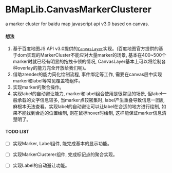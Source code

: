 # BMapLib.CanvasMarkerClusterer
a marker cluster for baidu map javascript api v3.0 based on canvas.

#### 想法
1. 基于百度地图JS API v3.0提供的[`CanvasLayer`](http://lbsyun.baidu.com/cms/jsapi/reference/jsapi_reference_3_0.html#a3b28)实现。(百度地图官方提供的基于dom实现的MarkerCluster不能应对大量marker的场景, 基本在400~500个marker时就已经有明显的拖拽卡顿的情况, CanvasLayer基本上可以将绘制各种overlay的能力完全开放给我们呢)。
2. 借助zrender的能力简化绘制流程, 事件绑定等工作, 需要在canvas层中实现marker和label等常见覆盖物组件。
3. 实现marker的聚合操作。
4. 实现label的自动避让能力, marker和label组合使用是很常见的场景, 但label一般承载的文字信息较多, 当marker点较密集时, label产生重叠导致信息一团乱麻根本无法查看。实现label的自动避让可以让label在合适的地方进行绘制, 如果不能找到合适的位置绘制, 则在鼠标hover时绘制, 这样能保证marker信息清楚明了。

#### TODO LIST
- [ ] 实现Marker, Label组件, 能完成基本的显示功能。
- [ ] 实现MarkerClusterer组件, 完成标记点的聚合实现。
- [ ] 实现Label的自动避让功能。

